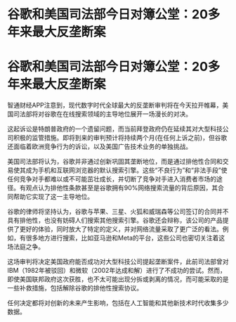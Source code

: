 # 谷歌和美国司法部今日对簿公堂：20多年来最大反垄断案

# 谷歌和美国司法部今日对簿公堂：20多年来最大反垄断案

智通财经APP注意到，现代数字时代全球最大的反垄断审判将在今天拉开帷幕，美国司法部将对谷歌在在线搜索领域的主导地位展开一场漫长的对决。

这起诉讼是特朗普政府的一个遗留问题，而当前拜登政府仍在延续其对大型科技公司积极的监管措施。即将到来的审判预计将持续两个月(在任何上诉之前)，但谷歌还面临着欧洲竞争行为的诉讼，以及美国广告技术业务的单独挑战。

美国司法部将认为，谷歌并非通过创新巩固其垄断地位，而是通过排他性合同和交易使其成为手机和互联网浏览器的默认搜索引擎。这些“不良行为”和“非法手段”使任何竞争对手都难以或不可能茁壮成长，并切断了竞争对手进入消费者市场的途径。有观点认为排他性条款甚至是谷歌拥有90%网络搜索流量的背后原因，其合同帮助它实现了这一主导地位。

谷歌的律师将坚持认为，谷歌与苹果、三星、火狐和威瑞森等公司签订的合同并不具有排他性，也没有妨碍人们搜索其他搜索引擎。谷歌还会辩称，该公司的产品提供了更好的体验，同时放大了特定的定义，并对网络流量采取了更广泛的看法。例如，有很多地方进行搜索，比如亚马逊和Meta的平台，这些公司也密切关注着这场法庭之争。

这场审判将决定美国政府能否成功对大型科技公司提起垄断案件，此前司法部曾对IBM（1982年被驳回）和微软（2002年达成和解）进行了不成功的尝试。然而，即使美国联邦政府这次获胜，也不太可能出现分拆或剥离的情况，而可能采取的是一些补救措施，包括解除谷歌的排他性搜索协议。

任何决定都将对创新的未来产生影响，包括在人工智能和其他新技术时代收集多少数据。

